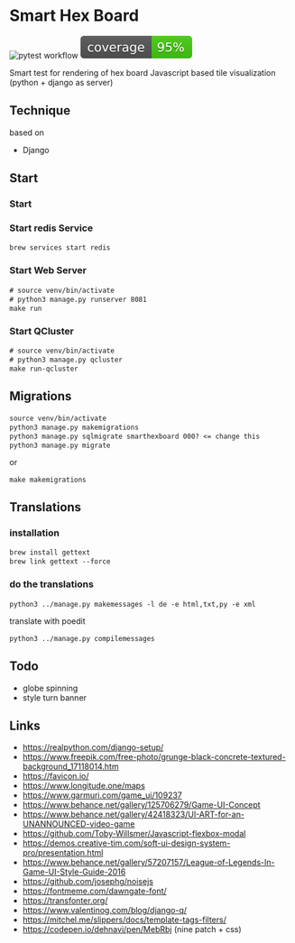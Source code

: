 # Smart Hex Board

![pytest workflow](https://github.com/mrommel/SmartHexBoard/workflows/pytesting/badge.svg)
![coverage workflow](https://raw.githubusercontent.com/mrommel/SmartHexBoard/coverage-badge/coverage.svg?raw=true)

Smart test for rendering of hex board 
Javascript based tile visualization (python + django as server)

## Technique

based on 
* Django

## Start

### Start 

### Start redis Service

```
brew services start redis   
```

### Start Web Server

```
# source venv/bin/activate
# python3 manage.py runserver 8081
make run
```

### Start QCluster

```
# source venv/bin/activate
# python3 manage.py qcluster
make run-qcluster
```

## Migrations

```
source venv/bin/activate
python3 manage.py makemigrations
python3 manage.py sqlmigrate smarthexboard 000? <= change this
python3 manage.py migrate
```
or
```
make makemigrations
```

## Translations

### installation

```
brew install gettext
brew link gettext --force
```

### do the translations

```
python3 ../manage.py makemessages -l de -e html,txt,py -e xml
```
translate with poedit

```
python3 ../manage.py compilemessages
```

## Todo

* globe spinning
* style turn banner

## Links

* https://realpython.com/django-setup/
* https://www.freepik.com/free-photo/grunge-black-concrete-textured-background_17118014.htm
* https://favicon.io/
* https://www.longitude.one/maps
* https://www.garmuri.com/game_ui/109237
* https://www.behance.net/gallery/125706279/Game-UI-Concept
* https://www.behance.net/gallery/42418323/UI-ART-for-an-UNANNOUNCED-video-game
* https://github.com/Toby-Willsmer/Javascript-flexbox-modal
* https://demos.creative-tim.com/soft-ui-design-system-pro/presentation.html
* https://www.behance.net/gallery/57207157/League-of-Legends-In-Game-UI-Style-Guide-2016
* https://github.com/josephg/noisejs
* https://fontmeme.com/dawngate-font/
* https://transfonter.org/
* https://www.valentinog.com/blog/django-q/
* https://mitchel.me/slippers/docs/template-tags-filters/
* https://codepen.io/dehnavi/pen/MebRbj (nine patch + css)